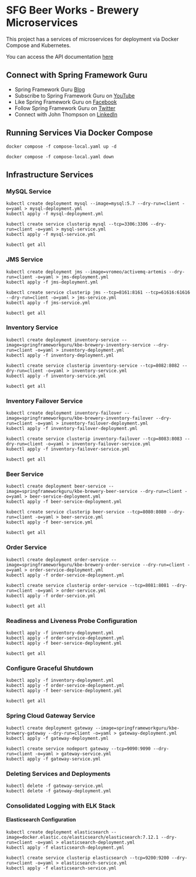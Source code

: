 # SFG Beer Works - Brewery Microservices

This project has a services of microservices for deployment via Docker Compose and Kubernetes.

You can access the API documentation [here](https://sfg-beer-works.github.io/brewery-api/#tag/Beer-Service)

## Connect with Spring Framework Guru
* Spring Framework Guru [Blog](https://springframework.guru/)
* Subscribe to Spring Framework Guru on [YouTube](https://www.youtube.com/channel/UCrXb8NaMPQCQkT8yMP_hSkw)
* Like Spring Framework Guru on [Facebook](https://www.facebook.com/springframeworkguru/)
* Follow Spring Framework Guru on [Twitter](https://twitter.com/spring_guru)
* Connect with John Thompson on [LinkedIn](http://www.linkedin.com/in/springguru)

## Running Services Via Docker Compose

```shell
docker compose -f compose-local.yaml up -d

docker compose -f compose-local.yaml down
```

## Infrastructure Services

### MySQL Service

```shell
kubectl create deployment mysql --image=mysql:5.7 --dry-run=client -o=yaml > mysql-deployment.yml
kubectl apply -f mysql-deployment.yml

kubectl create service clusterip mysql --tcp=3306:3306 --dry-run=client -o=yaml > mysql-service.yml
kubectl apply -f mysql-service.yml

kubectl get all
```

### JMS Service

```shell
kubectl create deployment jms --image=vromeo/activemq-artemis --dry-run=client -o=yaml > jms-deployment.yml
kubectl apply -f jms-deployment.yml

kubectl create service clusterip jms --tcp=8161:8161 --tcp=61616:61616 --dry-run=client -o=yaml > jms-service.yml
kubectl apply -f jms-service.yml

kubectl get all
```

### Inventory Service

```shell
kubectl create deployment inventory-service --image=springframeworkguru/kbe-brewery-inventory-service --dry-run=client -o=yaml > inventory-deployment.yml
kubectl apply -f inventory-deployment.yml

kubectl create service clusterip inventory-service --tcp=8082:8082 --dry-run=client -o=yaml > inventory-service.yml
kubectl apply -f inventory-service.yml

kubectl get all
```

### Inventory Failover Service

```shell
kubectl create deployment inventory-failover --image=springframeworkguru/kbe-brewery-inventory-failover --dry-run=client -o=yaml > inventory-failover-deployment.yml
kubectl apply -f inventory-failover-deployment.yml

kubectl create service clusterip inventory-failover --tcp=8083:8083 --dry-run=client -o=yaml > inventory-failover-service.yml
kubectl apply -f inventory-failover-service.yml

kubectl get all
```

### Beer Service

```shell
kubectl create deployment beer-service --image=springframeworkguru/kbe-brewery-beer-service --dry-run=client -o=yaml > beer-service-deployment.yml
kubectl apply -f beer-service-deployment.yml

kubectl create service clusterip beer-service --tcp=8080:8080 --dry-run=client -o=yaml > beer-service.yml
kubectl apply -f beer-service.yml

kubectl get all
```

### Order Service

```shell
kubectl create deployment order-service --image=springframeworkguru/kbe-brewery-order-service --dry-run=client -o=yaml > order-service-deployment.yml
kubectl apply -f order-service-deployment.yml

kubectl create service clusterip order-service --tcp=8081:8081 --dry-run=client -o=yaml > order-service.yml
kubectl apply -f order-service.yml

kubectl get all
```

### Readiness and Liveness Probe Configuration

```shell
kubectl apply -f inventory-deployment.yml
kubectl apply -f order-service-deployment.yml
kubectl apply -f beer-service-deployment.yml

kubectl get all
```

### Configure Graceful Shutdown

```shell
kubectl apply -f inventory-deployment.yml
kubectl apply -f order-service-deployment.yml
kubectl apply -f beer-service-deployment.yml

kubectl get all
```

### Spring Cloud Gateway Service

```shell
kubectl create deployment gateway --image=springframeworkguru/kbe-brewery-gateway --dry-run=client -o=yaml > gateway-deployment.yml
kubectl apply -f gateway-deployment.yml

kubectl create service nodeport gateway --tcp=9090:9090 --dry-run=client -o=yaml > gateway-service.yml
kubectl apply -f gateway-service.yml
```

### Deleting Services and Deployments

```shell
kubectl delete -f gateway-service.yml
kubectl delete -f gateway-deployment.yml
```

### Consolidated Logging with ELK Stack

#### Elasticsearch Configuration

```shell
kubectl create deployment elasticsearch --image=docker.elastic.co/elasticsearch/elasticsearch:7.12.1 --dry-run=client -o=yaml > elasticsearch-deployment.yml
kubectl apply -f elasticsearch-deployment.yml

kubectl create service clusterip elasticsearch --tcp=9200:9200 --dry-run=client -o=yaml > elasticsearch-service.yml
kubectl apply -f elasticsearch-service.yml
```